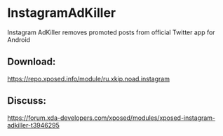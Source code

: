# InstagramAdKiller
Instagram AdKiller removes promoted posts from official Twitter app for Android

## Download:
https://repo.xposed.info/module/ru.xkip.noad.instagram

## Discuss:
https://forum.xda-developers.com/xposed/modules/xposed-instagram-adkiller-t3946295
